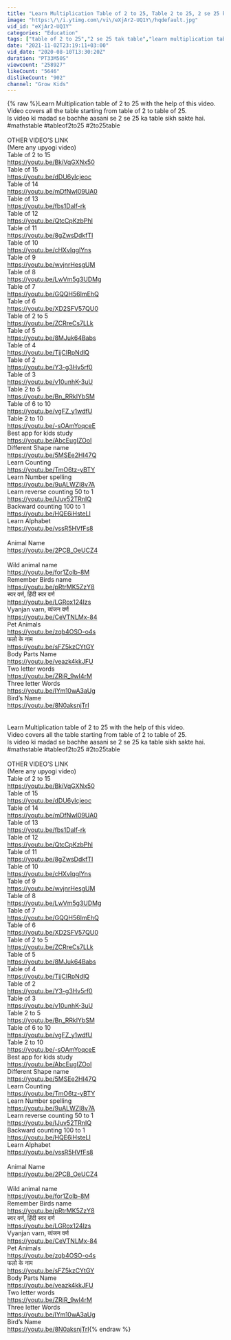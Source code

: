 ```yaml
---
title: "Learn Multiplication Table of 2 to 25, Table 2 to 25, 2 se 25 ka pahada,  Maths Table"
image: "https:\/\/i.ytimg.com\/vi\/eXjAr2-UQ1Y\/hqdefault.jpg"
vid_id: "eXjAr2-UQ1Y"
categories: "Education"
tags: ["table of 2 to 25","2 se 25 tak table","learn multiplication table of 2 to 25"]
date: "2021-11-02T23:19:11+03:00"
vid_date: "2020-08-10T13:30:20Z"
duration: "PT33M50S"
viewcount: "258927"
likeCount: "5646"
dislikeCount: "902"
channel: "Grow Kids"
---
```

{% raw %}Learn Multiplication table of 2 to 25 with the help of this video. <br />Video covers all the table starting from table of 2 to table of 25.<br />Is video ki madad se bachhe aasani se 2 se 25 ka table sikh sakte hai.<br />#mathstable  #tableof2to25 #2to25table<br /><br />OTHER VIDEO’S LINK<br />(Mere any upyogi video)<br />Table of 2 to 15<br /><a rel="nofollow" target="blank" href="https://youtu.be/BkiVqGXNx50">https://youtu.be/BkiVqGXNx50</a><br />Table of 15<br /><a rel="nofollow" target="blank" href="https://youtu.be/dDU6yIcjeoc">https://youtu.be/dDU6yIcjeoc</a><br />Table of 14<br /><a rel="nofollow" target="blank" href="https://youtu.be/mDfNwI09UA0">https://youtu.be/mDfNwI09UA0</a><br />Table of 13<br /><a rel="nofollow" target="blank" href="https://youtu.be/fbs1Dalf-rk">https://youtu.be/fbs1Dalf-rk</a><br />Table of 12<br /><a rel="nofollow" target="blank" href="https://youtu.be/QtcCpKzbPhI">https://youtu.be/QtcCpKzbPhI</a><br />Table of 11<br /><a rel="nofollow" target="blank" href="https://youtu.be/8gZwsDdkfTI">https://youtu.be/8gZwsDdkfTI</a><br />Table of 10<br /><a rel="nofollow" target="blank" href="https://youtu.be/cHXvIqglYns">https://youtu.be/cHXvIqglYns</a><br />Table of 9<br /><a rel="nofollow" target="blank" href="https://youtu.be/wvjnrHesgUM">https://youtu.be/wvjnrHesgUM</a><br />Table of 8<br /><a rel="nofollow" target="blank" href="https://youtu.be/LwVm5g3UDMg">https://youtu.be/LwVm5g3UDMg</a><br />Table of 7<br /><a rel="nofollow" target="blank" href="https://youtu.be/GQQH56ImEhQ">https://youtu.be/GQQH56ImEhQ</a><br />Table of 6<br /><a rel="nofollow" target="blank" href="https://youtu.be/XD2SFV57QU0">https://youtu.be/XD2SFV57QU0</a><br />Table of 2 to 5<br /><a rel="nofollow" target="blank" href="https://youtu.be/ZCRreCs7LLk">https://youtu.be/ZCRreCs7LLk</a><br />Table of 5<br /><a rel="nofollow" target="blank" href="https://youtu.be/8MJuk64Babs">https://youtu.be/8MJuk64Babs</a><br />Table of 4<br /><a rel="nofollow" target="blank" href="https://youtu.be/TjjCIRpNdlQ">https://youtu.be/TjjCIRpNdlQ</a><br />Table of 2<br /><a rel="nofollow" target="blank" href="https://youtu.be/Y3-g3Hv5rf0">https://youtu.be/Y3-g3Hv5rf0</a><br />Table of 3<br /><a rel="nofollow" target="blank" href="https://youtu.be/v10unhK-3uU">https://youtu.be/v10unhK-3uU</a><br />Table 2 to 5<br /><a rel="nofollow" target="blank" href="https://youtu.be/Bn_RRklYbSM">https://youtu.be/Bn_RRklYbSM</a><br />Table of 6 to 10<br /><a rel="nofollow" target="blank" href="https://youtu.be/vgFZ_y1wdfU">https://youtu.be/vgFZ_y1wdfU</a><br />Table 2 to 10<br /><a rel="nofollow" target="blank" href="https://youtu.be/-sOAmYoqceE">https://youtu.be/-sOAmYoqceE</a><br />Best app for kids study<br /><a rel="nofollow" target="blank" href="https://youtu.be/AbcEugIZOoI">https://youtu.be/AbcEugIZOoI</a><br />Different Shape name<br /><a rel="nofollow" target="blank" href="https://youtu.be/5MSEe2HI47Q">https://youtu.be/5MSEe2HI47Q</a><br />Learn Counting<br /><a rel="nofollow" target="blank" href="https://youtu.be/TmO6tz-yBTY">https://youtu.be/TmO6tz-yBTY</a><br />Learn Number spelling<br /><a rel="nofollow" target="blank" href="https://youtu.be/9uALWZI8v7A">https://youtu.be/9uALWZI8v7A</a><br />Learn reverse counting 50 to 1<br /><a rel="nofollow" target="blank" href="https://youtu.be/IJuv52TRnIQ">https://youtu.be/IJuv52TRnIQ</a><br />Backward counting 100 to 1<br /><a rel="nofollow" target="blank" href="https://youtu.be/HQE6iHsteLI">https://youtu.be/HQE6iHsteLI</a><br />Learn Alphabet<br /><a rel="nofollow" target="blank" href="https://youtu.be/vssR5HVfFs8">https://youtu.be/vssR5HVfFs8</a><br /><br />Animal Name<br /><a rel="nofollow" target="blank" href="https://youtu.be/2PCB_OeUCZ4">https://youtu.be/2PCB_OeUCZ4</a><br /><br />Wild animal name <br /><a rel="nofollow" target="blank" href="https://youtu.be/for1Zolb-8M">https://youtu.be/for1Zolb-8M</a><br />Remember Birds name<br /><a rel="nofollow" target="blank" href="https://youtu.be/pRtrMK5ZzY8">https://youtu.be/pRtrMK5ZzY8</a><br />स्वर वर्ण, हिंदी स्वर वर्ण<br /><a rel="nofollow" target="blank" href="https://youtu.be/LGRox124Izs">https://youtu.be/LGRox124Izs</a><br />Vyanjan varn, व्यंजन वर्ण<br /><a rel="nofollow" target="blank" href="https://youtu.be/CeVTNLMx-84">https://youtu.be/CeVTNLMx-84</a><br />Pet Animals<br /><a rel="nofollow" target="blank" href="https://youtu.be/zqb4OSO-o4s">https://youtu.be/zqb4OSO-o4s</a><br />फलो के नाम<br /><a rel="nofollow" target="blank" href="https://youtu.be/sFZ5kzCYtGY">https://youtu.be/sFZ5kzCYtGY</a><br />Body Parts Name<br /><a rel="nofollow" target="blank" href="https://youtu.be/veazk4kkJFU">https://youtu.be/veazk4kkJFU</a><br />Two letter words<br /><a rel="nofollow" target="blank" href="https://youtu.be/ZRiR_9wI4rM">https://youtu.be/ZRiR_9wI4rM</a><br />Three letter Words<br /><a rel="nofollow" target="blank" href="https://youtu.be/IYm10wA3aUg">https://youtu.be/IYm10wA3aUg</a><br />Bird’s Name<br /><a rel="nofollow" target="blank" href="https://youtu.be/8N0aksnjTrI">https://youtu.be/8N0aksnjTrI</a><br /><br />  <br />Learn Multiplication table of 2 to 25 with the help of this video. <br />Video covers all the table starting from table of 2 to table of 25.<br />Is video ki madad se bachhe aasani se 2 se 25 ka table sikh sakte hai.<br />#mathstable  #tableof2to25 #2to25table<br /><br />OTHER VIDEO’S LINK<br />(Mere any upyogi video)<br />Table of 2 to 15<br /><a rel="nofollow" target="blank" href="https://youtu.be/BkiVqGXNx50">https://youtu.be/BkiVqGXNx50</a><br />Table of 15<br /><a rel="nofollow" target="blank" href="https://youtu.be/dDU6yIcjeoc">https://youtu.be/dDU6yIcjeoc</a><br />Table of 14<br /><a rel="nofollow" target="blank" href="https://youtu.be/mDfNwI09UA0">https://youtu.be/mDfNwI09UA0</a><br />Table of 13<br /><a rel="nofollow" target="blank" href="https://youtu.be/fbs1Dalf-rk">https://youtu.be/fbs1Dalf-rk</a><br />Table of 12<br /><a rel="nofollow" target="blank" href="https://youtu.be/QtcCpKzbPhI">https://youtu.be/QtcCpKzbPhI</a><br />Table of 11<br /><a rel="nofollow" target="blank" href="https://youtu.be/8gZwsDdkfTI">https://youtu.be/8gZwsDdkfTI</a><br />Table of 10<br /><a rel="nofollow" target="blank" href="https://youtu.be/cHXvIqglYns">https://youtu.be/cHXvIqglYns</a><br />Table of 9<br /><a rel="nofollow" target="blank" href="https://youtu.be/wvjnrHesgUM">https://youtu.be/wvjnrHesgUM</a><br />Table of 8<br /><a rel="nofollow" target="blank" href="https://youtu.be/LwVm5g3UDMg">https://youtu.be/LwVm5g3UDMg</a><br />Table of 7<br /><a rel="nofollow" target="blank" href="https://youtu.be/GQQH56ImEhQ">https://youtu.be/GQQH56ImEhQ</a><br />Table of 6<br /><a rel="nofollow" target="blank" href="https://youtu.be/XD2SFV57QU0">https://youtu.be/XD2SFV57QU0</a><br />Table of 2 to 5<br /><a rel="nofollow" target="blank" href="https://youtu.be/ZCRreCs7LLk">https://youtu.be/ZCRreCs7LLk</a><br />Table of 5<br /><a rel="nofollow" target="blank" href="https://youtu.be/8MJuk64Babs">https://youtu.be/8MJuk64Babs</a><br />Table of 4<br /><a rel="nofollow" target="blank" href="https://youtu.be/TjjCIRpNdlQ">https://youtu.be/TjjCIRpNdlQ</a><br />Table of 2<br /><a rel="nofollow" target="blank" href="https://youtu.be/Y3-g3Hv5rf0">https://youtu.be/Y3-g3Hv5rf0</a><br />Table of 3<br /><a rel="nofollow" target="blank" href="https://youtu.be/v10unhK-3uU">https://youtu.be/v10unhK-3uU</a><br />Table 2 to 5<br /><a rel="nofollow" target="blank" href="https://youtu.be/Bn_RRklYbSM">https://youtu.be/Bn_RRklYbSM</a><br />Table of 6 to 10<br /><a rel="nofollow" target="blank" href="https://youtu.be/vgFZ_y1wdfU">https://youtu.be/vgFZ_y1wdfU</a><br />Table 2 to 10<br /><a rel="nofollow" target="blank" href="https://youtu.be/-sOAmYoqceE">https://youtu.be/-sOAmYoqceE</a><br />Best app for kids study<br /><a rel="nofollow" target="blank" href="https://youtu.be/AbcEugIZOoI">https://youtu.be/AbcEugIZOoI</a><br />Different Shape name<br /><a rel="nofollow" target="blank" href="https://youtu.be/5MSEe2HI47Q">https://youtu.be/5MSEe2HI47Q</a><br />Learn Counting<br /><a rel="nofollow" target="blank" href="https://youtu.be/TmO6tz-yBTY">https://youtu.be/TmO6tz-yBTY</a><br />Learn Number spelling<br /><a rel="nofollow" target="blank" href="https://youtu.be/9uALWZI8v7A">https://youtu.be/9uALWZI8v7A</a><br />Learn reverse counting 50 to 1<br /><a rel="nofollow" target="blank" href="https://youtu.be/IJuv52TRnIQ">https://youtu.be/IJuv52TRnIQ</a><br />Backward counting 100 to 1<br /><a rel="nofollow" target="blank" href="https://youtu.be/HQE6iHsteLI">https://youtu.be/HQE6iHsteLI</a><br />Learn Alphabet<br /><a rel="nofollow" target="blank" href="https://youtu.be/vssR5HVfFs8">https://youtu.be/vssR5HVfFs8</a><br /><br />Animal Name<br /><a rel="nofollow" target="blank" href="https://youtu.be/2PCB_OeUCZ4">https://youtu.be/2PCB_OeUCZ4</a><br /><br />Wild animal name <br /><a rel="nofollow" target="blank" href="https://youtu.be/for1Zolb-8M">https://youtu.be/for1Zolb-8M</a><br />Remember Birds name<br /><a rel="nofollow" target="blank" href="https://youtu.be/pRtrMK5ZzY8">https://youtu.be/pRtrMK5ZzY8</a><br />स्वर वर्ण, हिंदी स्वर वर्ण<br /><a rel="nofollow" target="blank" href="https://youtu.be/LGRox124Izs">https://youtu.be/LGRox124Izs</a><br />Vyanjan varn, व्यंजन वर्ण<br /><a rel="nofollow" target="blank" href="https://youtu.be/CeVTNLMx-84">https://youtu.be/CeVTNLMx-84</a><br />Pet Animals<br /><a rel="nofollow" target="blank" href="https://youtu.be/zqb4OSO-o4s">https://youtu.be/zqb4OSO-o4s</a><br />फलो के नाम<br /><a rel="nofollow" target="blank" href="https://youtu.be/sFZ5kzCYtGY">https://youtu.be/sFZ5kzCYtGY</a><br />Body Parts Name<br /><a rel="nofollow" target="blank" href="https://youtu.be/veazk4kkJFU">https://youtu.be/veazk4kkJFU</a><br />Two letter words<br /><a rel="nofollow" target="blank" href="https://youtu.be/ZRiR_9wI4rM">https://youtu.be/ZRiR_9wI4rM</a><br />Three letter Words<br /><a rel="nofollow" target="blank" href="https://youtu.be/IYm10wA3aUg">https://youtu.be/IYm10wA3aUg</a><br />Bird’s Name<br /><a rel="nofollow" target="blank" href="https://youtu.be/8N0aksnjTrI">https://youtu.be/8N0aksnjTrI</a>{% endraw %}
